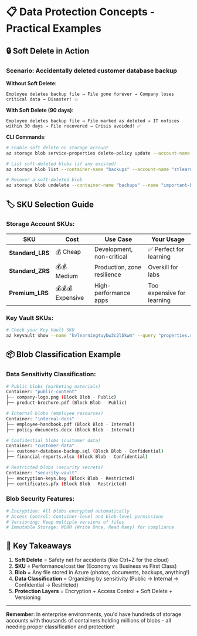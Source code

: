 # 📋 Data Protection Concepts - Practical Examples

## 🔒 **Soft Delete in Action**

### **Scenario**: Accidentally deleted customer database backup

**Without Soft Delete**:
```
Employee deletes backup file → File gone forever → Company loses critical data → Disaster! 💥
```

**With Soft Delete (90 days)**:
```
Employee deletes backup file → File marked as deleted → IT notices within 30 days → File recovered → Crisis avoided! ✅
```

**CLI Commands**:
```bash
# Enable soft delete on storage account
az storage blob service-properties delete-policy update --account-name "stlearning4uybw3c2lbkwm" --enable true --days-retained 30

# List soft-deleted blobs (if any existed)
az storage blob list --container-name "backups" --account-name "stlearning4uybw3c2lbkwm" --include deleted

# Recover a soft-deleted blob
az storage blob undelete --container-name "backups" --name "important-backup.sql" --account-name "stlearning4uybw3c2lbkwm"
```

## 🏷️ **SKU Selection Guide**

### **Storage Account SKUs**:

| SKU | Cost | Use Case | Your Usage |
|-----|------|----------|------------|
| **Standard_LRS** | 💰 Cheap | Development, non-critical | ✅ Perfect for learning |
| **Standard_ZRS** | 💰💰 Medium | Production, zone resilience | Overkill for labs |
| **Premium_LRS** | 💰💰💰 Expensive | High-performance apps | Too expensive for learning |

### **Key Vault SKUs**:
```bash
# Check your Key Vault SKU
az keyvault show --name "kvlearning4uybw3c2lbkwm" --query "properties.sku" --output table
```

## 📦 **Blob Classification Example**

### **Data Sensitivity Classification**:

```bash
# Public blobs (marketing materials)
Container: "public-content"
├── company-logo.png (Block Blob - Public)
├── product-brochure.pdf (Block Blob - Public)

# Internal blobs (employee resources)  
Container: "internal-docs"
├── employee-handbook.pdf (Block Blob - Internal)
├── policy-documents.docx (Block Blob - Internal)

# Confidential blobs (customer data)
Container: "customer-data" 
├── customer-database-backup.sql (Block Blob - Confidential)
├── financial-reports.xlsx (Block Blob - Confidential)

# Restricted blobs (security secrets)
Container: "security-vault"
├── encryption-keys.key (Block Blob - Restricted)  
├── certificates.pfx (Block Blob - Restricted)
```

### **Blob Security Features**:
```bash
# Encryption: All blobs encrypted automatically
# Access Control: Container-level and blob-level permissions
# Versioning: Keep multiple versions of files
# Immutable Storage: WORM (Write Once, Read Many) for compliance
```

## 🎯 **Key Takeaways**

1. **Soft Delete** = Safety net for accidents (like Ctrl+Z for the cloud)
2. **SKU** = Performance/cost tier (Economy vs Business vs First Class)  
3. **Blob** = Any file stored in Azure (photos, documents, backups, anything!)
4. **Data Classification** = Organizing by sensitivity (Public → Internal → Confidential → Restricted)
5. **Protection Layers** = Encryption + Access Control + Soft Delete + Versioning

---

**Remember**: In enterprise environments, you'd have hundreds of storage accounts with thousands of containers holding millions of blobs - all needing proper classification and protection!
